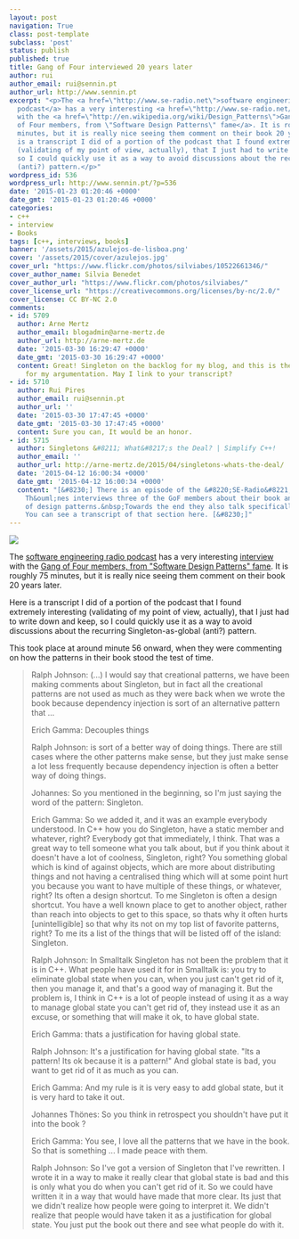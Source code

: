```yaml
---
layout: post
navigation: True
class: post-template
subclass: 'post'
status: publish
published: true
title: Gang of Four interviewed 20 years later
author: rui
author_email: rui@sennin.pt
author_url: http://www.sennin.pt
excerpt: "<p>The <a href=\"http://www.se-radio.net\">software engineering radio
  podcast</a> has a very interesting <a href=\"http://www.se-radio.net/2014/11/episode-215-gang-of-four-20-years-later/\">interview</a>
  with the <a href=\"http://en.wikipedia.org/wiki/Design_Patterns\">Gang
  of Four members, from \"Software Design Patterns\" fame</a>. It is roughly 75
  minutes, but it is really nice seeing them comment on their book 20 years later.</p><p>Here
  is a transcript I did of a portion of the podcast that I found extremely&nbsp;interesting
  (validating of my point of view, actually), that I just had to write down and keep,
  so I could quickly use it as a way to avoid discussions about the recurring Singleton-as-global
  (anti?) pattern.</p>"
wordpress_id: 536
wordpress_url: http://www.sennin.pt/?p=536
date: '2015-01-23 01:20:46 +0000'
date_gmt: '2015-01-23 01:20:46 +0000'
categories:
- c++
- interview
- Books
tags: [c++, interviews, books]
banner: '/assets/2015/azulejos-de-lisboa.png'
cover: '/assets/2015/cover/azulejos.jpg'
cover_url: "https://www.flickr.com/photos/silviabes/10522661346/"
cover_author_name: Silvia Benedet
cover_author_url: "https://www.flickr.com/photos/silviabes/"
cover_license_url: "https://creativecommons.org/licenses/by-nc/2.0/"
cover_license: CC BY-NC 2.0
comments:
- id: 5709
  author: Arne Mertz
  author_email: blogadmin@arne-mertz.de
  author_url: http://arne-mertz.de
  date: '2015-03-30 16:29:47 +0000'
  date_gmt: '2015-03-30 16:29:47 +0000'
  content: Great! Singleton on the backlog for my blog, and this is the missing piece
    for my argumentation. May I link to your transcript?
- id: 5710
  author: Rui Pires
  author_email: rui@sennin.pt
  author_url: ''
  date: '2015-03-30 17:47:45 +0000'
  date_gmt: '2015-03-30 17:47:45 +0000'
  content: Sure you can, It would be an honor.
- id: 5715
  author: Singletons &#8211; What&#8217;s the Deal? | Simplify C++!
  author_email: ''
  author_url: http://arne-mertz.de/2015/04/singletons-whats-the-deal/
  date: '2015-04-12 16:00:34 +0000'
  date_gmt: '2015-04-12 16:00:34 +0000'
  content: "[&#8230;] There is an episode of the &#8220;SE-Radio&#8221; Podcast&nbsp;where&nbsp;Johannes
    Th&ouml;nes interviews three of the GoF members about their book and the evolution
    of design patterns.&nbsp;Towards the end they also talk specifically about Singleton.
    You can see a transcript of that section here. [&#8230;]"
---
```


<img src="{{ site.baseurl }}/assets/2015/azulejos-de-lisboa.png">
<p>The <a href="http://www.se-radio.net">software engineering radio podcast</a> has a very interesting <a href="http://www.se-radio.net/2014/11/episode-215-gang-of-four-20-years-later/">interview</a> with the <a href="http://en.wikipedia.org/wiki/Design_Patterns">Gang of Four members, from "Software Design Patterns" fame</a>. It is roughly 75 minutes, but it is really nice seeing them comment on their book 20 years later.</p>
<p>Here is a transcript I did of a portion of the podcast that I found extremely&nbsp;interesting (validating of my point of view, actually), that I just had to write down and keep, so I could quickly use it as a way to avoid discussions about the recurring Singleton-as-global (anti?) pattern.</p>
<p><a id="more"></a><a id="more-536"></a></p>
<p>This took place at around minute 56 onward, when they were commenting on how the patterns in their book stood the test of time.</p>
<blockquote><p>Ralph Johnson: (...) I would say that creational patterns, we have been making comments about Singleton, but in fact all the creational patterns are not used as much as they were back when we wrote the book because dependency injection is sort of an alternative pattern that ...</p>
<p>Erich Gamma: Decouples things</p>
<p>Ralph Johnson: is sort of a better way of doing things. There are still cases where the other patterns make sense, but they just make sense a lot less frequently because dependency injection is often a better way of doing things.</p>
<p>Johannes: So you mentioned in the beginning, so I'm just saying the word of the pattern: Singleton.</p>
<p>Erich Gamma: So we added it, and it was an example everybody understood. In C++ how you do Singleton, have a static member and whatever, right? Everybody got that immediately, I think. That&nbsp;was a great way to tell someone what you talk about, but if you think about it doesn't have a lot of coolness, Singleton, right? You something global which is kind of against objects, which are more about distributing things and not having a centralised thing which will at some point hurt you because you want to have multiple of these things, or whatever, right? Its often a design shortcut. To me Singleton is often a design shortcut. You have a well known place to get to another object, rather than reach into objects to get to this space, so thats why it often hurts [unintelligible] so that why its not on my top list of favorite patterns, right? To me its a list of the things that will be listed off of the island: Singleton.</p>
<p>Ralph Johnson: In Smalltalk Singleton has not been the problem that it is in C++. What people have used it for in Smalltalk is: you try to eliminate global state when you can, when you just can't get rid of it, then you manage it, and that's a good way of managing it. But the problem is, I think in C++ is a lot of people instead of using it as a way to manage global state you can't get rid of, they instead use it as an excuse, or something that will make it ok, to have global state.</p>
<p>Erich Gamma: thats a justification for having global state.</p>
<p>Ralph Johnson: It's a justification for having global state. "Its a pattern! Its ok because it is a pattern!" And global state is bad, you want to get rid of it as much as you can.</p>
<p>Erich Gamma: And my rule is it is very easy to add global state, but it is very hard to take it out.</p>
<p>Johannes&nbsp;Th&ouml;nes: So you think in retrospect you shouldn't have put it into the book ?</p>
<p>Erich Gamma: You see, I love all the patterns that we have in the book. So that is something ... I made peace with them.</p>
<p>Ralph Johnson: So I've got a version of Singleton that I've rewritten. I wrote it in a way to make it really clear that global state is bad and this is only what you do when you can't get rid of it. So we could have written it in a way that would have made that more clear. Its just that we didn't realize how people were going to interpret it. We didn't realize that people would have taken it as a justification for global state. You just put the book out there and see what people do with it.</blockquote>

